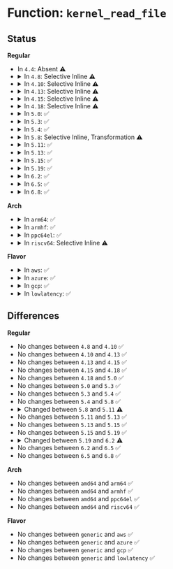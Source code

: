 # Function: <code>kernel_read_file</code>

## Status
<b>Regular</b>
<ul>
<li>
In <code>4.4</code>: Absent ⚠️
</li>
<li>
<details>
<summary>In <code>4.8</code>: Selective Inline ⚠️</summary>

```c
int kernel_read_file(struct file *file, void **buf, loff_t *size, loff_t max_size, enum kernel_read_file_id id);
```

**Collision:** Unique Global

**Inline:** Selective

**Transformation:** False

**Instances:**

```
In fs/exec.c (ffffffff812394a0)
Location: fs/exec.c:886
Inline: True
Direct callers:
  - fs/exec.c:kernel_read_file_from_fd
  - fs/exec.c:kernel_read_file_from_path
```
**Symbols:**

```
ffffffff812394a0-ffffffff812396ab: kernel_read_file (STB_GLOBAL)
```
</details>
</li>
<li>
<details>
<summary>In <code>4.10</code>: Selective Inline ⚠️</summary>

```c
int kernel_read_file(struct file *file, void **buf, loff_t *size, loff_t max_size, enum kernel_read_file_id id);
```

**Collision:** Unique Global

**Inline:** Selective

**Transformation:** False

**Instances:**

```
In fs/exec.c (ffffffff8124c1e0)
Location: fs/exec.c:891
Inline: True
Direct callers:
  - fs/exec.c:kernel_read_file_from_fd
  - fs/exec.c:kernel_read_file_from_path
```
**Symbols:**

```
ffffffff8124c1e0-ffffffff8124c3eb: kernel_read_file (STB_GLOBAL)
```
</details>
</li>
<li>
<details>
<summary>In <code>4.13</code>: Selective Inline ⚠️</summary>

```c
int kernel_read_file(struct file *file, void **buf, loff_t *size, loff_t max_size, enum kernel_read_file_id id);
```

**Collision:** Unique Global

**Inline:** Selective

**Transformation:** False

**Instances:**

```
In fs/exec.c (ffffffff812582f0)
Location: fs/exec.c:917
Inline: True
Direct callers:
  - fs/exec.c:kernel_read_file_from_fd
  - fs/exec.c:kernel_read_file_from_path
```
**Symbols:**

```
ffffffff812582f0-ffffffff812584f0: kernel_read_file (STB_GLOBAL)
```
</details>
</li>
<li>
<details>
<summary>In <code>4.15</code>: Selective Inline ⚠️</summary>

```c
int kernel_read_file(struct file *file, void **buf, loff_t *size, loff_t max_size, enum kernel_read_file_id id);
```

**Collision:** Unique Global

**Inline:** Selective

**Transformation:** False

**Instances:**

```
In fs/exec.c (ffffffff8127a690)
Location: fs/exec.c:900
Inline: True
Direct callers:
  - fs/exec.c:kernel_read_file_from_fd
  - fs/exec.c:kernel_read_file_from_path
```
**Symbols:**

```
ffffffff8127a690-ffffffff8127a860: kernel_read_file (STB_GLOBAL)
```
</details>
</li>
<li>
<details>
<summary>In <code>4.18</code>: Selective Inline ⚠️</summary>

```c
int kernel_read_file(struct file *file, void **buf, loff_t *size, loff_t max_size, enum kernel_read_file_id id);
```

**Collision:** Unique Global

**Inline:** Selective

**Transformation:** False

**Instances:**

```
In fs/exec.c (ffffffff812a1200)
Location: fs/exec.c:904
Inline: True
Direct callers:
  - fs/exec.c:kernel_read_file_from_fd
  - fs/exec.c:kernel_read_file_from_path
```
**Symbols:**

```
ffffffff812a1200-ffffffff812a139d: kernel_read_file (STB_GLOBAL)
```
</details>
</li>
<li>
<details>
<summary>In <code>5.0</code>: ✅</summary>

```c
int kernel_read_file(struct file *file, void **buf, loff_t *size, loff_t max_size, enum kernel_read_file_id id);
```

**Collision:** Unique Global

**Inline:** No

**Transformation:** False

**Instances:**

```
In fs/exec.c (ffffffff812b6480)
Location: fs/exec.c:907
Inline: False
Direct callers:
  - fs/exec.c:kernel_read_file_from_fd
  - fs/exec.c:kernel_read_file_from_path
```
**Symbols:**

```
ffffffff812b6480-ffffffff812b6637: kernel_read_file (STB_GLOBAL)
```
</details>
</li>
<li>
<details>
<summary>In <code>5.3</code>: ✅</summary>

```c
int kernel_read_file(struct file *file, void **buf, loff_t *size, loff_t max_size, enum kernel_read_file_id id);
```

**Collision:** Unique Global

**Inline:** No

**Transformation:** False

**Instances:**

```
In fs/exec.c (ffffffff812d31f0)
Location: fs/exec.c:908
Inline: False
Direct callers:
  - fs/exec.c:kernel_read_file_from_fd
  - fs/exec.c:kernel_read_file_from_path
```
**Symbols:**

```
ffffffff812d31f0-ffffffff812d3398: kernel_read_file (STB_GLOBAL)
```
</details>
</li>
<li>
<details>
<summary>In <code>5.4</code>: ✅</summary>

```c
int kernel_read_file(struct file *file, void **buf, loff_t *size, loff_t max_size, enum kernel_read_file_id id);
```

**Collision:** Unique Global

**Inline:** No

**Transformation:** False

**Instances:**

```
In fs/exec.c (ffffffff812e4d80)
Location: fs/exec.c:908
Inline: False
Direct callers:
  - fs/exec.c:kernel_read_file_from_fd
  - fs/exec.c:kernel_read_file_from_path
```
**Symbols:**

```
ffffffff812e4d80-ffffffff812e4f28: kernel_read_file (STB_GLOBAL)
```
</details>
</li>
<li>
<details>
<summary>In <code>5.8</code>: Selective Inline, Transformation ⚠️</summary>

```c
int kernel_read_file(struct file *file, void **buf, loff_t *size, loff_t max_size, enum kernel_read_file_id id);
```

**Collision:** Unique Global

**Inline:** Selective

**Transformation:** True

**Instances:**

```
In fs/exec.c (ffffffff8131be20)
Location: fs/exec.c:933
Inline: True
Direct callers:
  - fs/exec.c:kernel_read_file_from_fd
  - fs/exec.c:kernel_read_file_from_path_initns
  - fs/exec.c:kernel_read_file_from_path
```
**Symbols:**

```
ffffffff8131be20-ffffffff8131bf78: kernel_read_file.part.0 (STB_LOCAL)
ffffffff8131bf80-ffffffff8131bfd1: kernel_read_file (STB_GLOBAL)
```
</details>
</li>
<li>
<details>
<summary>In <code>5.11</code>: ✅</summary>

```c
int kernel_read_file(struct file *file, loff_t offset, void **buf, size_t buf_size, size_t *file_size, enum kernel_read_file_id id);
```

**Collision:** Unique Global

**Inline:** No

**Transformation:** False

**Instances:**

```
In fs/kernel_read_file.c (ffffffff81365b00)
Location: fs/kernel_read_file.c:35
Inline: False
Direct callers:
  - fs/kernel_read_file.c:kernel_read_file_from_fd
  - fs/kernel_read_file.c:kernel_read_file_from_path_initns
  - fs/kernel_read_file.c:kernel_read_file_from_path
```
**Symbols:**

```
ffffffff81365b00-ffffffff81365d86: kernel_read_file (STB_GLOBAL)
```
</details>
</li>
<li>
<details>
<summary>In <code>5.13</code>: ✅</summary>

```c
int kernel_read_file(struct file *file, loff_t offset, void **buf, size_t buf_size, size_t *file_size, enum kernel_read_file_id id);
```

**Collision:** Unique Global

**Inline:** No

**Transformation:** False

**Instances:**

```
In fs/kernel_read_file.c (ffffffff8136c540)
Location: fs/kernel_read_file.c:35
Inline: False
Direct callers:
  - fs/kernel_read_file.c:kernel_read_file_from_fd
  - fs/kernel_read_file.c:kernel_read_file_from_path_initns
  - fs/kernel_read_file.c:kernel_read_file_from_path
```
**Symbols:**

```
ffffffff8136c540-ffffffff8136c7c6: kernel_read_file (STB_GLOBAL)
```
</details>
</li>
<li>
<details>
<summary>In <code>5.15</code>: ✅</summary>

```c
int kernel_read_file(struct file *file, loff_t offset, void **buf, size_t buf_size, size_t *file_size, enum kernel_read_file_id id);
```

**Collision:** Unique Global

**Inline:** No

**Transformation:** False

**Instances:**

```
In fs/kernel_read_file.c (ffffffff813bb210)
Location: fs/kernel_read_file.c:35
Inline: False
Direct callers:
  - fs/kernel_read_file.c:kernel_read_file_from_fd
  - fs/kernel_read_file.c:kernel_read_file_from_path_initns
  - fs/kernel_read_file.c:kernel_read_file_from_path
```
**Symbols:**

```
ffffffff813bb210-ffffffff813bb496: kernel_read_file (STB_GLOBAL)
```
</details>
</li>
<li>
<details>
<summary>In <code>5.19</code>: ✅</summary>

```c
int kernel_read_file(struct file *file, loff_t offset, void **buf, size_t buf_size, size_t *file_size, enum kernel_read_file_id id);
```

**Collision:** Unique Global

**Inline:** No

**Transformation:** False

**Instances:**

```
In fs/kernel_read_file.c (ffffffff81441170)
Location: fs/kernel_read_file.c:35
Inline: False
Direct callers:
  - fs/kernel_read_file.c:kernel_read_file_from_fd
  - fs/kernel_read_file.c:kernel_read_file_from_path_initns
  - fs/kernel_read_file.c:kernel_read_file_from_path
```
**Symbols:**

```
ffffffff81441170-ffffffff81441457: kernel_read_file (STB_GLOBAL)
```
</details>
</li>
<li>
<details>
<summary>In <code>6.2</code>: ✅</summary>

```c
ssize_t kernel_read_file(struct file *file, loff_t offset, void **buf, size_t buf_size, size_t *file_size, enum kernel_read_file_id id);
```

**Collision:** Unique Global

**Inline:** No

**Transformation:** False

**Instances:**

```
In fs/kernel_read_file.c (ffffffff814d00b0)
Location: fs/kernel_read_file.c:35
Inline: False
Direct callers:
  - fs/kernel_read_file.c:kernel_read_file_from_fd
  - fs/kernel_read_file.c:kernel_read_file_from_path_initns
  - fs/kernel_read_file.c:kernel_read_file_from_path
```
**Symbols:**

```
ffffffff814d00b0-ffffffff814d03d0: kernel_read_file (STB_GLOBAL)
```
</details>
</li>
<li>
<details>
<summary>In <code>6.5</code>: ✅</summary>

```c
ssize_t kernel_read_file(struct file *file, loff_t offset, void **buf, size_t buf_size, size_t *file_size, enum kernel_read_file_id id);
```

**Collision:** Unique Global

**Inline:** No

**Transformation:** False

**Instances:**

```
In fs/kernel_read_file.c (ffffffff81506350)
Location: fs/kernel_read_file.c:35
Inline: False
Direct callers:
  - kernel/module/main.c:init_module_from_file
  - fs/kernel_read_file.c:kernel_read_file_from_fd
  - fs/kernel_read_file.c:kernel_read_file_from_path_initns
  - fs/kernel_read_file.c:kernel_read_file_from_path
```
**Symbols:**

```
ffffffff81506350-ffffffff8150667f: kernel_read_file (STB_GLOBAL)
```
</details>
</li>
<li>
<details>
<summary>In <code>6.8</code>: ✅</summary>

```c
ssize_t kernel_read_file(struct file *file, loff_t offset, void **buf, size_t buf_size, size_t *file_size, enum kernel_read_file_id id);
```

**Collision:** Unique Global

**Inline:** No

**Transformation:** False

**Instances:**

```
In fs/kernel_read_file.c (ffffffff8153b070)
Location: fs/kernel_read_file.c:35
Inline: False
Direct callers:
  - kernel/module/main.c:init_module_from_file
  - fs/kernel_read_file.c:kernel_read_file_from_fd
  - fs/kernel_read_file.c:kernel_read_file_from_path_initns
  - fs/kernel_read_file.c:kernel_read_file_from_path
```
**Symbols:**

```
ffffffff8153b070-ffffffff8153b39f: kernel_read_file (STB_GLOBAL)
```
</details>
</li>
</ul>
<b>Arch</b>
<ul>
<li>
<details>
<summary>In <code>arm64</code>: ✅</summary>

```c
int kernel_read_file(struct file *file, void **buf, loff_t *size, loff_t max_size, enum kernel_read_file_id id);
```

**Collision:** Unique Global

**Inline:** No

**Transformation:** False

**Instances:**

```
In fs/exec.c (ffff80001038c7e0)
Location: fs/exec.c:908
Inline: False
Direct callers:
  - fs/exec.c:kernel_read_file_from_fd
  - fs/exec.c:kernel_read_file_from_path
```
**Symbols:**

```
ffff80001038c7e0-ffff80001038c9e4: kernel_read_file (STB_GLOBAL)
```
</details>
</li>
<li>
<details>
<summary>In <code>armhf</code>: ✅</summary>

```c
int kernel_read_file(struct file *file, void **buf, loff_t *size, loff_t max_size, enum kernel_read_file_id id);
```

**Collision:** Unique Global

**Inline:** No

**Transformation:** False

**Instances:**

```
In fs/exec.c (c0574398)
Location: fs/exec.c:908
Inline: False
Direct callers:
  - fs/exec.c:kernel_read_file_from_fd
  - fs/exec.c:kernel_read_file_from_path
```
**Symbols:**

```
c0574398-c057462c: kernel_read_file (STB_GLOBAL)
```
</details>
</li>
<li>
<details>
<summary>In <code>ppc64el</code>: ✅</summary>

```c
int kernel_read_file(struct file *file, void **buf, loff_t *size, loff_t max_size, enum kernel_read_file_id id);
```

**Collision:** Unique Global

**Inline:** No

**Transformation:** False

**Instances:**

```
In fs/exec.c (c000000000484710)
Location: fs/exec.c:908
Inline: False
Direct callers:
  - fs/exec.c:kernel_read_file_from_fd
  - fs/exec.c:kernel_read_file_from_path
```
**Symbols:**

```
c000000000484710-c0000000004849fc: kernel_read_file (STB_GLOBAL)
```
</details>
</li>
<li>
<details>
<summary>In <code>riscv64</code>: Selective Inline ⚠️</summary>

```c
int kernel_read_file(struct file *file, void **buf, loff_t *size, loff_t max_size, enum kernel_read_file_id id);
```

**Collision:** Unique Global

**Inline:** Selective

**Transformation:** False

**Instances:**

```
In fs/exec.c (ffffffe00025de42)
Location: fs/exec.c:908
Inline: True
Direct callers:
  - fs/exec.c:kernel_read_file_from_fd
  - fs/exec.c:kernel_read_file_from_path
```
**Symbols:**

```
ffffffe00025de42-ffffffe00025dfa2: kernel_read_file (STB_GLOBAL)
```
</details>
</li>
</ul>
<b>Flavor</b>
<ul>
<li>
<details>
<summary>In <code>aws</code>: ✅</summary>

```c
int kernel_read_file(struct file *file, void **buf, loff_t *size, loff_t max_size, enum kernel_read_file_id id);
```

**Collision:** Unique Global

**Inline:** No

**Transformation:** False

**Instances:**

```
In fs/exec.c (ffffffff812dd360)
Location: fs/exec.c:908
Inline: False
Direct callers:
  - fs/exec.c:kernel_read_file_from_fd
  - fs/exec.c:kernel_read_file_from_path
```
**Symbols:**

```
ffffffff812dd360-ffffffff812dd508: kernel_read_file (STB_GLOBAL)
```
</details>
</li>
<li>
<details>
<summary>In <code>azure</code>: ✅</summary>

```c
int kernel_read_file(struct file *file, void **buf, loff_t *size, loff_t max_size, enum kernel_read_file_id id);
```

**Collision:** Unique Global

**Inline:** No

**Transformation:** False

**Instances:**

```
In fs/exec.c (ffffffff812cdfe0)
Location: fs/exec.c:908
Inline: False
Direct callers:
  - fs/exec.c:kernel_read_file_from_fd
  - fs/exec.c:kernel_read_file_from_path
```
**Symbols:**

```
ffffffff812cdfe0-ffffffff812ce188: kernel_read_file (STB_GLOBAL)
```
</details>
</li>
<li>
<details>
<summary>In <code>gcp</code>: ✅</summary>

```c
int kernel_read_file(struct file *file, void **buf, loff_t *size, loff_t max_size, enum kernel_read_file_id id);
```

**Collision:** Unique Global

**Inline:** No

**Transformation:** False

**Instances:**

```
In fs/exec.c (ffffffff812db170)
Location: fs/exec.c:908
Inline: False
Direct callers:
  - fs/exec.c:kernel_read_file_from_fd
  - fs/exec.c:kernel_read_file_from_path
```
**Symbols:**

```
ffffffff812db170-ffffffff812db318: kernel_read_file (STB_GLOBAL)
```
</details>
</li>
<li>
<details>
<summary>In <code>lowlatency</code>: ✅</summary>

```c
int kernel_read_file(struct file *file, void **buf, loff_t *size, loff_t max_size, enum kernel_read_file_id id);
```

**Collision:** Unique Global

**Inline:** No

**Transformation:** False

**Instances:**

```
In fs/exec.c (ffffffff812ec0f0)
Location: fs/exec.c:908
Inline: False
Direct callers:
  - fs/exec.c:kernel_read_file_from_fd
  - fs/exec.c:kernel_read_file_from_path
```
**Symbols:**

```
ffffffff812ec0f0-ffffffff812ec298: kernel_read_file (STB_GLOBAL)
```
</details>
</li>
</ul>

## Differences
<b>Regular</b>
<ul>
<li>
No changes between <code>4.8</code> and <code>4.10</code> ✅
</li>
<li>
No changes between <code>4.10</code> and <code>4.13</code> ✅
</li>
<li>
No changes between <code>4.13</code> and <code>4.15</code> ✅
</li>
<li>
No changes between <code>4.15</code> and <code>4.18</code> ✅
</li>
<li>
No changes between <code>4.18</code> and <code>5.0</code> ✅
</li>
<li>
No changes between <code>5.0</code> and <code>5.3</code> ✅
</li>
<li>
No changes between <code>5.3</code> and <code>5.4</code> ✅
</li>
<li>
No changes between <code>5.4</code> and <code>5.8</code> ✅
</li>
<li>
<details>
<summary>Changed between <code>5.8</code> and <code>5.11</code> ⚠️</summary>
<ul>
<li>
<b>Param added. </b>
<code>loff_t offset</code>
</li>
<li>
<b>Param added. </b>
<code>size_t buf_size</code>
</li>
<li>
<b>Param added. </b>
<code>size_t *file_size</code>
</li>
<li>
<b>Param removed. </b>
<code>loff_t *size</code>
</li>
<li>
<b>Param removed. </b>
<code>loff_t max_size</code>
</li>
<li>
<b>Param reordered. </b>
<code>file, buf, size, max_size, id</code> ➡️ <code>file, offset, buf, buf_size, file_size, id</code>
</li>
</ul>
</details>
</li>
<li>
No changes between <code>5.11</code> and <code>5.13</code> ✅
</li>
<li>
No changes between <code>5.13</code> and <code>5.15</code> ✅
</li>
<li>
No changes between <code>5.15</code> and <code>5.19</code> ✅
</li>
<li>
<details>
<summary>Changed between <code>5.19</code> and <code>6.2</code> ⚠️</summary>
<ul>
<li>
<b>Return type changed. </b>
<code>int</code> ➡️ <code>ssize_t</code>
</li>
</ul>
</details>
</li>
<li>
No changes between <code>6.2</code> and <code>6.5</code> ✅
</li>
<li>
No changes between <code>6.5</code> and <code>6.8</code> ✅
</li>
</ul>
<b>Arch</b>
<ul>
<li>
No changes between <code>amd64</code> and <code>arm64</code> ✅
</li>
<li>
No changes between <code>amd64</code> and <code>armhf</code> ✅
</li>
<li>
No changes between <code>amd64</code> and <code>ppc64el</code> ✅
</li>
<li>
No changes between <code>amd64</code> and <code>riscv64</code> ✅
</li>
</ul>
<b>Flavor</b>
<ul>
<li>
No changes between <code>generic</code> and <code>aws</code> ✅
</li>
<li>
No changes between <code>generic</code> and <code>azure</code> ✅
</li>
<li>
No changes between <code>generic</code> and <code>gcp</code> ✅
</li>
<li>
No changes between <code>generic</code> and <code>lowlatency</code> ✅
</li>
</ul>
